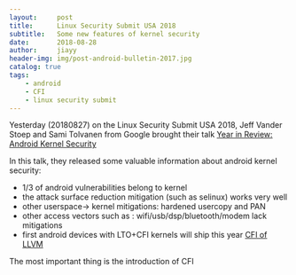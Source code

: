 ```yaml
---
layout:     post
title:      Linux Security Submit USA 2018
subtitle:   Some new features of kernel security
date:       2018-08-28
author:     jiayy
header-img: img/post-android-bulletin-2017.jpg
catalog: true
tags:
    - android
    - CFI
    - linux security submit
---
```


Yesterday (20180827) on the Linux Security Submit USA 2018, Jeff Vander Stoep and Sami Tolvanen from Google brought
their talk [Year in Review: Android Kernel Security](https://events.linuxfoundation.jp/wp-content/uploads/2017/11/LSS2018.pdf) 

In this talk, they released some valuable information about android kernel security:

- 1/3 of android vulnerabilities belong to kernel
- the attack surface reduction mitigation (such as selinux) works very well
- other userspace-> kernel mitigations: hardened usercopy and PAN
- other access vectors such as : wifi/usb/dsp/bluetooth/modem lack mitigations
- first android devices with LTO+CFI kernels will ship this year [CFI of LLVM](https://clang.llvm.org/docs/ControlFlowIntegrity.html)

The most important thing is the introduction of CFI
